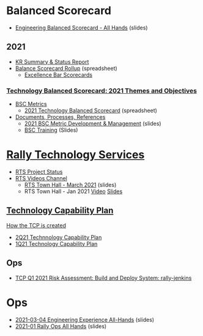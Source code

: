 # Balanced Scorecard

 - [Engineering Balanced Scorecard - All Hands](https://docs.google.com/presentation/d/1-pIkwrFE3Yx1lnyFT1p6hrSf1gCkicGPb48nO_3LcEI/edit?usp=sharing) (slides)
## 2021
 - [KR Summary & Status Report](https://docs.google.com/spreadsheets/d/150FoqFnJ5ffIhsbMXZ7wEJbtPoy965AMxQDaHBev3Wg/edit)
 - [Balance Scorecard Rollup](https://docs.google.com/spreadsheets/d/1cruIxZu6uiRnAVWKwU43dfKtAkV3oc1FNjWEqTBpROg/edit#gid=1951531975) (spreadsheet)
	 - [Excellence Bar Scorecards](https://docs.google.com/spreadsheets/d/1i5SSAB469GvgxQmOGInJmXirb1KRuE_btQkrju-J-y4/edit)

### [Technology Balanced Scorecard: 2021 Themes and Objectives](https://wiki.audaxhealth.com/x/oA0OBg)
 - [BSC Metrics](https://wiki.audaxhealth.com/x/IlgfBw)
	 - [2021 Technology Balanced Scorecard](https://docs.google.com/spreadsheets/d/1V8siruMlwb_f9aT9JDUIr5MwvvASoCLTmkxHN-28K7o/edit?usp=sharing) (spreadsheet)
 - [Documents, Processes, References](https://wiki.audaxhealth.com/x/og4OBg)
	 - [2021 BSC Metric Development & Management](https://docs.google.com/presentation/d/1-4TSxcw9p54Xx3Zp0nk1d_LyVCxZo1YRFHl_qIpvSe4/edit?usp=sharing) (slides)
	 - [BSC Training](https://docs.google.com/presentation/d/1rCWR_UedwoTAubVl-vK8ni4LIj_dbgH3EY03DmrqrJU/edit?usp=sharing) (Slides)

# [Rally Technology Services](https://wiki.audaxhealth.com/x/zR-OBQ)

 - [RTS Project Status](https://docs.google.com/spreadsheets/d/17O9LqcmC2hJiIO4I28kzYLmf0uj210AslM6Q4xo5Bi4/edit?usp=sharing)
 - [RTS Videos Channel](https://wiki.audaxhealth.com/x/XA6WBg)
	 - 	[RTS Town Hall - March 2021](https://docs.google.com/presentation/d/10fRwbL1ZmEBjE3I9qthwHyK12ygG7EEd1fuuKw1ZQIQ/edit?usp=sharing) (slides)
	 - RTS Town Hall - Jan 2021 [Video](https://drive.google.com/file/d/1h973URkbKM-SjWUXH27Uvm3OSx-RXlEy/view?usp=sharing) [Slides](https://docs.google.com/presentation/d/17XkhdQtP1ThbOH_C8JYm0Zygsv0bhpPWIjnQX8BMeM4/edit?usp=sharing)

## [Technology Capability Plan](https://wiki.audaxhealth.com/x/q1YnBg)

[How the TCP is created](https://wiki.audaxhealth.com/x/bdDKBg)

 - [2Q21 Technnology Capability Plan](https://docs.google.com/document/d/1MVxzmsbXjQ_VQKHEHiVlPBAKUGtAOhxeoOuc4flm2Wo/edit?usp=sharing)
 - [1Q21 Technology Capability Plan](https://docs.google.com/document/d/1X3mbn9aZQ0w6XU6dkIVTQpXjQ0N7o1Ri9YdOKC2Qsls/edit?usp=sharing)

## Ops

 - [TCP Q1 2021 Risk Assessment: Build and Deploy System: rally-jenkins](https://wiki.audaxhealth.com/x/5WofBw)

# Ops

 - [2021-03-04 Engineering Experience All-Hands](https://docs.google.com/presentation/d/11-wWaJQxJ6g9R9CPnGmM4Mx0YC9vMUgRtZSZqp8qvsQ/edit?usp=sharing) (slides)
 - [2021-01 Rally Ops All Hands](https://docs.google.com/presentation/d/1y2hgtr_9ByDm_Pnw4ZSk6fbs2w33BK6K3_YZq6isMTo/edit?usp=sharing) (slides)

<!--stackedit_data:
eyJoaXN0b3J5IjpbMTc4OTAxMDgxOCw0NDU4MTE3OTEsLTEwOT
QwMzMyMTgsMTIwNzM3MzgyNSwxNTEwMjA2MTUzLDEyNDMwNzM4
MTIsLTY1NTMwNjk1LC01OTE2NjI2NiwxNzY4NDkxMTMwLDIwMj
U1MTU4NjMsLTUzODMzOTk5OSwtOTQ0NDIwMjIyLDMyMjcxNjkw
OSw5ODU4NjA0MjNdfQ==
-->